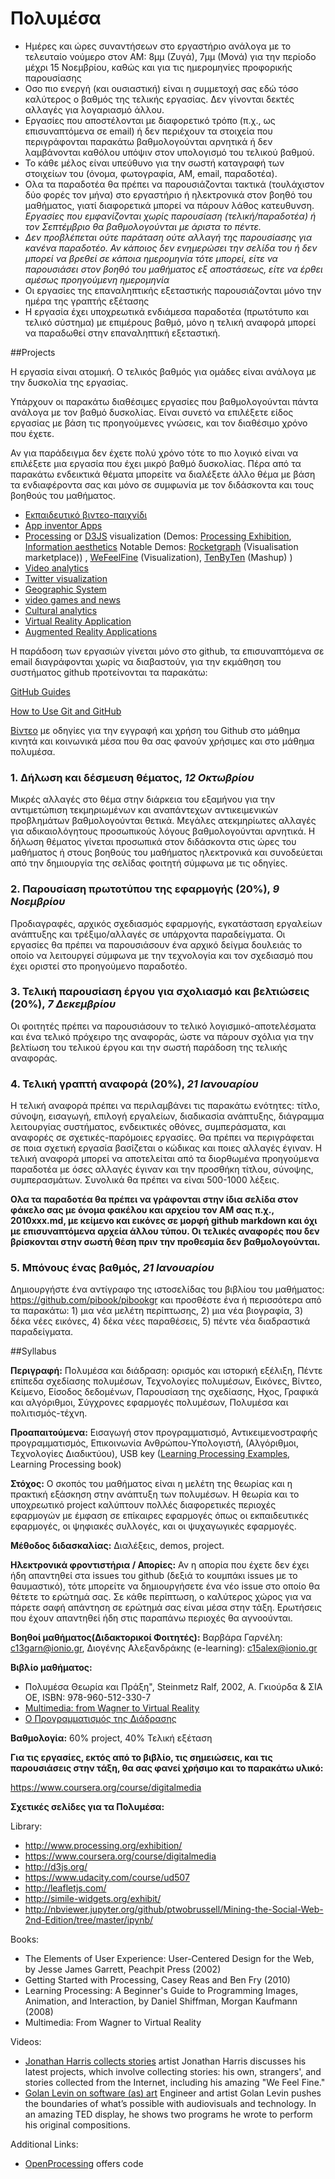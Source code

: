 # Πολυμέσα

* Ημέρες και ώρες συναντήσεων στο εργαστήριο ανάλογα με το τελευταίο νούμερο στον ΑΜ: 8μμ (Ζυγά), 7μμ (Μονά) για την περίοδο μέχρι 15 Νοεμβρίου, καθώς και για τις ημερομηνίες προφορικής παρουσίασης
* Οσο πιο ενεργή (και ουσιαστική) είναι η συμμετοχή σας εδώ τόσο καλύτερος ο βαθμός της τελικής εργασίας. Δεν γίνονται δεκτές αλλαγές για λογαριασμό άλλου.
* Εργασίες που αποστέλονται με διαφορετικό τρόπο (π.χ., ως επισυναπτόμενα σε email) ή δεν περιέχουν τα στοιχεία που περιγράφονται παρακάτω βαθμολογούνται αρνητικά ή δεν λαμβάνονται καθόλου υπόψιν στον υπολογισμό του τελικού βαθμού.
* Το κάθε μέλος είναι υπεύθυνο για την σωστή καταγραφή των στοιχείων του (όνομα, φωτογραφία, AM, email, παραδοτέα).
* Ολα τα παραδοτέα θα πρέπει να παρουσιάζονται τακτικά (τουλάχιστον δύο φορές τον μήνα) στο εργαστήριο ή ηλεκτρονικά στον βοηθό του μαθήματος, γιατί διαφορετικά μπορεί να πάρουν λάθος κατευθυνση. *Εργασίες που εμφανίζονται χωρίς παρουσίαση (τελική/παραδοτέα) ή τον Σεπτέμβριο θα βαθμολογούνται με άριστα το πέντε.*
* *Δεν προβλέπεται ούτε παράταση ούτε αλλαγή της παρουσίασης για κανένα παραδοτέο. Αν κάποιος δεν ενημερώσει την σελίδα του ή δεν μπορεί να βρεθεί σε κάποια ημερομηνία τότε μπορεί, είτε να παρουσιάσει στον βοηθό του μαθήματος εξ αποστάσεως, είτε να έρθει  αμέσως προηγούμενη ημερομηνία*
* Οι εργασίες της επαναληπτικής εξεταστικής παρουσιάζονται μόνο την ημέρα της γραπτής εξέτασης
* Η εργασία έχει υποχρεωτικά ενδιάμεσα παραδοτέα (πρωτότυπο και τελικό σύστημα) με επιμέρους βαθμό, μόνο η τελική αναφορά μπορεί να παραδωθεί στην επαναληπτική εξεταστική.

##Projects

Η εργασία είναι ατομική. Ο τελικός βαθμός για ομάδες είναι ανάλογα με την δυσκολία της εργασίας.

Υπάρχουν οι παρακάτω διαθέσιμες εργασίες που βαθμολογούνται πάντα ανάλογα με τον βαθμό δυσκολίας. Είναι συνετό να επιλέξετε είδος εργασίας με βάση τις προηγούμενες γνώσεις, και τον διαθέσιμο χρόνο που έχετε. 

Αν για παράδειγμα δεν έχετε πολύ χρόνο τότε το πιο λογικό είναι να επιλέξετε μια εργασία που έχει μικρό βαθμό δυσκολίας. Πέρα από τα παρακάτω ενδεικτικά θέματα μπορείτε να διαλέξετε άλλο θέμα με βάση τα ενδιαφέροντα σας και μόνο σε συμφωνία με τον διδάσκοντα και τους βοηθούς του μαθήματος. 

* [Εκπαιδευτικό βιντεο-παιχνίδι](https://docs.google.com/document/d/1wyW_wgkojPfs4p4JYba-BVe5Dzo0W7SJwmpRh4A1Oz4/edit?usp=sharing)
* [App inventor Apps](https://docs.google.com/document/d/19P9Zaz6sMRPNqUH361c-KWTptg91Y6uIiJNWuZVL3rI/edit?usp=sharing)
* [Processing](http://www.processing.org) or [D3JS](https://d3js.org/) visualization (Demos: [Processing Exhibition](https://processing.org/exhibition/), [Information aesthetics](http://infosthetics.com/)  Notable Demos: [Rocketgraph](https://rocketgraph.com/marketplace) (Visualisation marketplace)) , [WeFeelFine](http://wefeelfine.org/ ) (Visualization), [TenByTen](TenByTen (Mashup)) (Mashup) )
* [Video analytics](http://www.socialskip.org) 
* [Twitter visualization](http://www.flutrack.org)
* [Geographic System](https://www.mapito.org/home)
* [video games and news](https://fold.cm/read/juliannalongo/playing-the-news-GqeAYpXv)
* [Cultural analytics](http://lab.softwarestudies.com/p/software-for-digital-humanities.html)
* [Virtual Reality Application](https://developers.google.com/vr/)
* [Augmented Reality Applications](https://drive.google.com/open?id=1LA3NURsgBpCODXi38n3hxpG27IJ3TqBL3iKW-4nWoko)


Η παράδοση των εργασιών γίνεται μόνο στο github, τα επισυναπτόμενα σε email διαγράφονται χωρίς να διαβαστούν, για την εκμάθηση του συστήματος github προτείνονται τα παρακάτω:

[GitHub Guides](https://guides.github.com)

[How to Use Git and GitHub](https://www.udacity.com/course/ud775)

[Βίντεο](https://www.youtube.com/watch?v=hvCRkCm5uiI&feature=youtu.be) με οδηγίες για την εγγραφή και χρήση του Github στο μάθημα κινητά και κοινωνικά μέσα που θα σας φανούν χρήσιμες και στο μάθημα πολυμέσα.

### 1. Δήλωση και δέσμευση θέματος, *12 Οκτωβρίου*

Μικρές αλλαγές στο θέμα στην διάρκεια του εξαμήνου για την αντιμετώπιση τεκμηριωμένων και αναπάντεχων αντικειμενικών προβλημάτων βαθμολογούνται θετικά. Μεγάλες ατεκμηρίωτες αλλαγές για αδικαιολόγητους προσωπικούς λόγους βαθμολογούνται αρνητικά. Η δήλωση θέματος γίνεται προσωπικά στον διδάσκοντα στις ώρες του μαθήματος ή στους βοηθούς του μαθήματος ηλεκτρονικά και συνοδεύεται από την δημιουργία της σελίδας φοιτητή σύμφωνα με τις οδηγίες.

### 2. Παρουσίαση πρωτοτύπου της εφαρμογής (20%),  *9 Νοεμβρίου*

Προδιαγραφές, αρχικός σχεδιασμός εφαρμογής, εγκατάσταση εργαλείων ανάπτυξης και τρέξιμο/αλλαγές σε υπάρχοντα παραδείγματα. Οι εργασίες θα πρέπει να παρουσιάσουν ένα αρχικό δείγμα δουλειάς το οποίο να λειτουργεί σύμφωνα με την τεχνολογία και τον σχεδιασμό που έχει οριστεί στο προηγούμενο παραδοτέο.  

### 3. Τελική παρουσίαση έργου για σχολιασμό και βελτιώσεις (20%), *7 Δεκεμβρίου*

Οι φοιτητές πρέπει να παρουσιάσουν το τελικό λογισμικό-αποτελέσματα και ένα τελικό πρόχειρο της αναφοράς, ώστε να πάρουν σχόλια για την βελτίωση του τελικού έργου και την σωστή παράδοση της τελικής αναφοράς.

### 4. Τελική γραπτή αναφορά (20%), *21 Ιανουαρίου*

Η τελική αναφορά πρέπει να περιλαμβάνει τις παρακάτω ενότητες: τίτλο, σύνοψη, εισαγωγή, επιλογή εργαλείων, διαδικασία ανάπτυξης, διάγραμμα λειτουργίας συστήματος, ενδεικτικές οθόνες, συμπεράσματα, και αναφορές σε σχετικές-παρόμοιες εργασίες. Θα πρέπει να περιγράφεται σε ποια σχετική εργασία βασίζεται ο κώδικας και ποιες αλλαγές έγιναν. Η τελική αναφορά μπορεί να αποτελείται από τα διορθωμένα προηγούμενα παραδοτέα με όσες αλλαγές έγιναν και την προσθήκη τίτλου, σύνοψης, συμπερασμάτων. Συνολικά θα πρέπει να είναι 500-1000 λέξεις. 

**Ολα τα παραδοτέα θα πρέπει να γράφονται στην ίδια σελίδα στον φάκελο σας με όνομα φακέλου και αρχείου τον ΑΜ σας π.χ., 2010xxx.md, με κείμενο και εικόνες σε μορφή github markdown και όχι με επισυναπτόμενα αρχεία άλλου τύπου. Οι τελικές αναφορές που δεν βρίσκονται στην σωστή θέση πριν την προθεσμία δεν βαθμολογούνται.**

### 5. Μπόνους ένας βαθμός, *21 Ιανουαρίου*

Δημιουργήστε ένα αντίγραφο της ιστοσελίδας του βιβλίου του μαθήματος: https://github.com/pibook/pibookgr και προσθέστε ένα ή περισσότερα από τα παρακάτω: 1) μια νέα μελέτη περίπτωσης, 2) μια νέα βιογραφία, 3) δέκα νέες εικόνες, 4) δέκα νέες παραθέσεις, 5) πέντε νέα διαδραστικά παραδείγματα.

##Syllabus

**Περιγραφή:** Πολυμέσα και διάδραση: ορισμός και ιστορική εξέλιξη, Πέντε επίπεδα σχεδίασης πολυμέσων, Τεχνολογίες πολυμέσων, Εικόνες, Βίντεο, Κείμενο, Είσοδος δεδομένων, Παρουσίαση της σχεδίασης, Ηχος, Γραφικά και αλγόριθμοι, Σύγχρονες εφαρμογές πολυμέσων, Πολυμέσα και πολιτισμός-τέχνη.

**Προαπαιτούμενα:** Εισαγωγή στον προγραμματισμό, Αντικειμενοστραφής προγραμματισμός, Επικοινωνία Ανθρώπου-Υπολογιστή, (Αλγόριθμοι, Τεχνολογίες Διαδικτύου), USB key ([Learning Processing Examples](https://github.com/shiffman/LearningProcessing), Learning Processing book)

**Στόχος:** Ο σκοπός του μαθήματος είναι η μελέτη της θεωρίας και η πρακτική εξάσκηση στην ανάπτυξη των πολυμέσων. Η θεωρία και το υποχρεωτικό project καλύπτουν πολλές διαφορετικές περιοχές εφαρμογών με έμφαση σε επίκαιρες εφαρμογές όπως οι εκπαιδευτικές εφαρμογές, οι ψηφιακές συλλογές, και οι ψυχαγωγικές εφαρμογές.

**Μέθοδος διδασκαλίας:** Διαλέξεις, demos, project.

**Ηλεκτρονικά φροντιστήρια / Απορίες:** Αν η απορία που έχετε δεν έχει ήδη απαντηθεί στα issues του github (δεξιά το κουμπάκι issues με το θαυμαστικό), τότε μπορείτε να δημιουργήσετε ένα νέο issue στο οποίο θα θέτετε το ερώτημά σας.  Σε κάθε περίπτωση, ο καλύτερος χώρος για να πάρετε σαφή απάντηση σε ερώτημά σας είναι μέσα στην τάξη. Ερωτήσεις που έχουν απαντηθεί ήδη στις παραπάνω περιοχές θα αγνοούνται. 

**Βοηθοί μαθήματος(Διδακτορικοί Φοιτητές):** Βαρβάρα Γαρνέλη: c13garn@ionio.gr, Διογένης Αλεξανδράκης (e-learning): c15alex@ionio.gr

**Βιβλίο μαθήματος:** 

* Πολυμέσα Θεωρία και Πράξη", Steinmetz Ralf, 2002, Α. Γκιούρδα & ΣΙΑ ΟΕ, ISBN: 978-960-512-330-7 
* [Multimedia: from Wagner to Virtual Reality](http://www.w2vr.com/contents.html)
* [Ο Προγραμματισμός της Διάδρασης](http://www.pibook.gr)

**Βαθμολογία:** 60% project, 40% Τελική εξέταση

**Για τις εργασίες, εκτός από το βιβλίο, τις σημειώσεις, και τις παρουσιάσεις στην τάξη, θα σας φανεί χρήσιμο και το παρακάτω υλικό:**

https://www.coursera.org/course/digitalmedia

**Σχετικές σελίδες για τα Πολυμέσα:**

Library:
* http://www.processing.org/exhibition/
* https://www.coursera.org/course/digitalmedia
* http://d3js.org/
* https://www.udacity.com/course/ud507
* http://leafletjs.com/
* http://simile-widgets.org/exhibit/
* http://nbviewer.jupyter.org/github/ptwobrussell/Mining-the-Social-Web-2nd-Edition/tree/master/ipynb/

Books:
* The Elements of User Experience: User-Centered Design for the Web, by Jesse James Garrett, Peachpit Press (2002)
* Getting Started with Processing, Casey Reas and Ben Fry (2010)
* Learning Processing: A Beginner's Guide to Programming Images, Animation, and Interaction, by Daniel Shiffman, Morgan Kaufmann (2008)
* Multimedia: From Wagner to Virtual Reality

Videos:
* [Jonathan Harris collects stories](http://www.ted.com/talks/jonathan_harris_collects_stories?language=en)
artist Jonathan Harris discusses his latest projects, which involve collecting stories: his own, strangers', and stories collected from the Internet, including his amazing "We Feel Fine."
* [Golan Levin on software (as) art](http://www.ted.com/talks/golan_levin_on_software_as_art)
Engineer and artist Golan Levin pushes the boundaries of what’s possible with audiovisuals and technology. In an amazing TED display, he shows two programs he wrote to perform his original compositions. 

Additional Links:
* [OpenProcessing](http://www.openprocessing.org/) offers code

